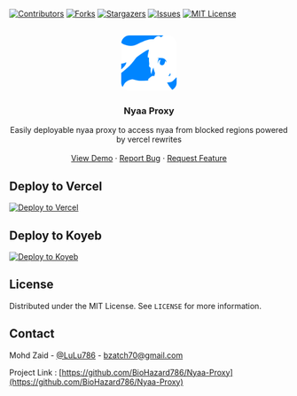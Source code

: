[![Contributors][contributors-shield]][contributors-url]
[![Forks][forks-shield]][forks-url]
[![Stargazers][stars-shield]][stars-url]
[![Issues][issues-shield]][issues-url]
[![MIT License][license-shield]][license-url]

<!-- PROJECT LOGO -->
<br />
<div align="center">
  <a href="https://github.com/BioHazard786/Nyaa-Proxy">
    <img src="nyaa.png" alt="Logo" width="100" height="100" style="border-radius:15px">
  </a>

  <h3 align="center">Nyaa Proxy</h3>

  <p align="center">
    Easily deployable nyaa proxy to access nyaa from blocked regions powered by vercel rewrites
    <br />
    <br />
    <a href="https://nyaa-proxy.vercel.app/">View Demo</a>
    ·
    <a href="https://github.com/BioHazard786/Nyaa-Proxy/issues">Report Bug</a>
    ·
    <a href="https://github.com/BioHazard786/Nyaa-Proxy/issues">Request Feature</a>
  </p>
</div>

## Deploy to Vercel

[![Deploy to Vercel](https://vercel.com/button)](https://vercel.com/import/project?template=https://github.com/BiioHazard786/Nyaa-Proxy)

## Deploy to Koyeb

[![Deploy to Koyeb](https://www.koyeb.com/static/images/deploy/button.svg)](https://app.koyeb.com/deploy?type=git&repository=github.com/BiioHazard786/Nyaa-Prox&branch=master&name=Nyaa-Proxy&builder=dockerfile&ports=8000;http;/)

## License

Distributed under the MIT License. See `LICENSE` for more information.

## Contact

Mohd Zaid - [@LuLu786](https://t.me/LuLu786) - bzatch70@gmail.com

Project Link : [https://github.com/BioHazard786/Nyaa-Proxy](https://github.com/BioHazard786/Nyaa-Proxy)

[contributors-shield]: https://img.shields.io/github/contributors/BioHazard786/Nyaa-Proxy.svg?style=for-the-badge
[contributors-url]: https://github.com/BioHazard786/Nyaa-Proxy/graphs/contributors
[forks-shield]: https://img.shields.io/github/forks/BioHazard786/Nyaa-Proxy.svg?style=for-the-badge
[forks-url]: https://github.com/BioHazard786/Nyaa-Proxy/network/members
[stars-shield]: https://img.shields.io/github/stars/BioHazard786/Nyaa-Proxy.svg?style=for-the-badge
[stars-url]: https://github.com/BioHazard786/Nyaa-Proxy/stargazers
[issues-shield]: https://img.shields.io/github/issues/BioHazard786/Nyaa-Proxy.svg?style=for-the-badge
[issues-url]: https://github.com/BioHazard786/Nyaa-Proxy/issues
[license-shield]: https://img.shields.io/github/license/BioHazard786/Nyaa-Proxy.svg?style=for-the-badge
[license-url]: https://github.com/BioHazard786/Nyaa-Proxy/blob/master/LICENSE
